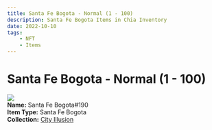 ```yaml
---
title: Santa Fe Bogota - Normal (1 - 100)
description: Santa Fe Bogota Items in Chia Inventory
date: 2022-10-10
tags:
    - NFT
    - Items
---
```


# Santa Fe Bogota - Normal (1 - 100)
<div class="item_thumbnail">
<img loading="lazy" src="https://gi7ke4qkmtw5qj7nqsj7hvfdzbesofu6ssqz6mt47pxramw2jy.arweave.net/Mj6icgpk7dgn7_YST89SjyEknFp6UoZ8yfPvvEDLaTk"><br/>
<div><strong>Name:</strong> Santa Fe Bogota#190</div>
<div><strong>Item Type:</strong> Santa Fe Bogota</div>
<div><strong>Collection:</strong> <a href="https://www.spacescan.io/xch/nft/collection/col1lend2dcn558km4wcwta4xnkfv3xpcmlp9kyt0m909emvfxechlyqdl5ndg">City Illusion</a></div>
</div>

